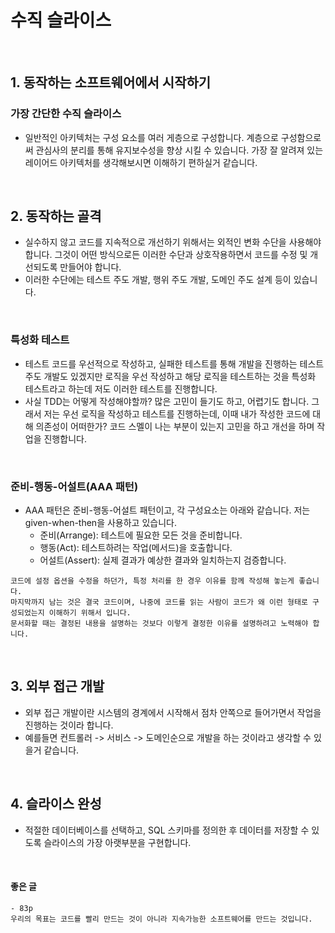 # 수직 슬라이스

<br>

## 1. 동작하는 소프트웨어에서 시작하기


### 가장 간단한 수직 슬라이스

- 일반적인 아키텍처는 구성 요소를 여러 게층으로 구성합니다. 계층으로 구성함으로써 관심사의 분리를 통해 유지보수성을 향상 시킬 수 있습니다. 가장 잘 알려져 있는 레이어드 아키텍처를 생각해보시면 이해하기 편하실거 같습니다.

<br>

## 2. 동작하는 골격

- 실수하지 않고 코드를 지속적으로 개선하기 위해서는 외적인 변화 수단을 사용해야 합니다. 그것이 어떤 방식으로든 이러한 수단과 상호작용하면서 코드를 수정 및 개선되도록 만들어야 합니다.
- 이러한 수단에는 테스트 주도 개발, 행위 주도 개발, 도메인 주도 설계 등이 있습니다.

<br>

### 특성화 테스트

- 테스트 코드를 우선적으로 작성하고, 실패한 테스트를 통해 개발을 진행하는 테스트 주도 개발도 있겠지만 로직을 우선 작성하고 해당 로직을 테스트하는 것을 특성화 테스트라고 하는데 저도 이러한 테스트를 진행합니다.
- 사실 TDD는 어떻게 작성해야할까? 많은 고민이 들기도 하고, 어렵기도 합니다. 그래서 저는 우선 로직을 작성하고 테스트를 진행하는데, 이때 내가 작성한 코드에 대해 의존성이 어떠한가? 코드 스멜이 나는 부분이 있는지 고민을 하고 개선을 하며 작업을 진행합니다.

<br>

### 준비-행동-어설트(AAA 패턴)

- AAA 패턴은 준비-행동-어설트 패턴이고, 각 구성요소는 아래와 같습니다. 저는 given-when-then을 사용하고 있습니다.
  - 준비(Arrange): 테스트에 필요한 모든 것을 준비합니다.
  - 행동(Act): 테스트하려는 작업(메서드)을 호출합니다.
  - 어설트(Assert): 실제 결과가 예상한 결과와 일치하는지 검증합니다.

```text
코드에 설정 옵션을 수정을 하던가, 특정 처리를 한 경우 이유를 함께 작성해 놓는게 좋습니다.
마지막까지 남는 것은 결국 코드이며, 나중에 코드를 읽는 사람이 코드가 왜 이런 형태로 구성되었는지 이해하기 위해서 입니다.
문서화할 때는 결정된 내용을 설명하는 것보다 이렇게 결정한 이유를 설명하려고 노력해야 합니다.
```

<br>

## 3. 외부 접근 개발

- 외부 접근 개발이란 시스템의 경계에서 시작해서 점차 안쪽으로 들어가면서 작업을 진행하는 것이라 합니다.
- 예를들면 컨트롤러 -> 서비스 -> 도메인순으로 개발을 하는 것이라고 생각할 수 있을거 같습니다.

<br>

## 4. 슬라이스 완성

- 적절한 데이터베이스를 선택하고, SQL 스키마를 정의한 후 데이터를 저장할 수 있도록 슬라이스의 가장 아랫부분을 구현합니다.

<br>

#### 좋은 글

```text
- 83p
우리의 목표는 코드를 빨리 만드는 것이 아니라 지속가능한 소프트웨어를 만드는 것입니다.
```

